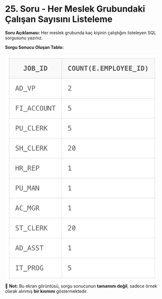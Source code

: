 # 25. Soru - Her Meslek Grubundaki Çalışan Sayısını Listeleme

**Soru Açıklaması:**
Her meslek grubunda kaç kişinin çalıştığını listeleyen SQL sorgusunu yazınız.

**Sorgu Sonucu Oluşan Tablo:**

![alt text](/Ekran-Çıktıları/Ekran-Resmi_25.png)

📌 **Not:** Bu ekran görüntüsü, sorgu sonucunun **tamamını değil**, sadece örnek olarak alınmış **bir kısmını** göstermektedir.